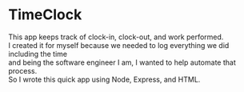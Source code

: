# TimeClock
This app keeps track of clock-in, clock-out, and work performed. </br>
I created it for myself because we needed to log everything we did including the time </br>
and being the software engineer I am, I wanted to help automate that process.</br>
So I wrote this quick app using Node, Express, and HTML. 
